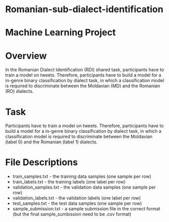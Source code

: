 # Romanian-sub-dialect-identification
# Machine Learning Project 

# Overview
In the Romanian Dialect Identification (RDI) shared task, participants have to train a model on tweets. Therefore, participants have to build a model for a in-genre binary classification by dialect task, in which a classification model is required to discriminate between the Moldavian (MD) and the Romanian (RO) dialects.

# Task
Participants have to train a model on tweets. Therefore, participants have to build a model for a in-genre binary classification by dialect task, in which a classification model is required to discriminate between the Moldavian (label 0) and the Romanian (label 1) dialects.

# File Descriptions
- train_samples.txt - the training data samples (one sample per row)
- train_labels.txt - the training labels (one label per row)
- validation_samples.txt - the validation data samples (one sample per row)
- validation_labels.txt - the validation labels (one label per row)
- test_samples.txt - the test data samples (one sample per row)
- sample_submission.txt - a sample submission file in the correct format (but the final sample_sumbission need to be .csv format)
